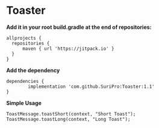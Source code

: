 # Toaster
  **Add it in your root build.gradle at the end of repositories:**
  
  	allprojects {
      repositories {
          maven { url 'https://jitpack.io' }
      }
	}
  
  **Add the dependency**

	dependencies {
	        implementation 'com.github.SuriPro:Toaster:1.1'
	}

 **Simple Usage**
 
 	ToastMessage.toastShort(context, "Short Toast");
	ToastMessage.toastLong(context, "Long Toast");
